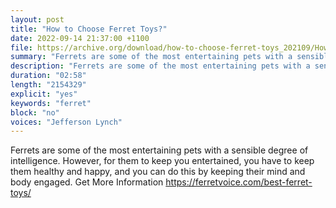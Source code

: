```yaml
---
layout: post
title: "How to Choose Ferret Toys?"
date: 2022-09-14 21:37:00 +1100
file: https://archive.org/download/how-to-choose-ferret-toys_202109/How%20to%20Choose%20Ferret%20Toys.mp4
summary: "Ferrets are some of the most entertaining pets with a sensible degree of intelligence."
description: "Ferrets are some of the most entertaining pets with a sensible degree of intelligence."
duration: "02:58" 
length: "2154329"
explicit: "yes" 
keywords: "ferret"
block: "no" 
voices: "Jefferson Lynch"
---
```


Ferrets are some of the most entertaining pets with a sensible degree of intelligence. However, for them to keep you entertained, you have to keep them healthy and happy, and you can do this by keeping their mind and body engaged. Get More Information https://ferretvoice.com/best-ferret-toys/

